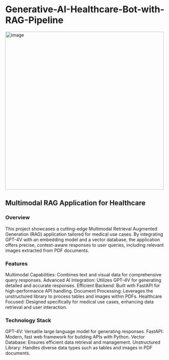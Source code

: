 # Generative-AI-Healthcare-Bot-with-RAG-Pipeline

<img width="496" alt="image" src="https://github.com/user-attachments/assets/6b5124d2-7c6b-4204-a238-5a456ddcdb74">


## Multimodal RAG Application for Healthcare
### Overview
This project showcases a cutting-edge Multimodal Retrieval Augmented Generation (RAG) application tailored for medical use cases. By integrating GPT-4V with an embedding model and a vector database, the application offers precise, context-aware responses to user queries, including relevant images extracted from PDF documents.

### Features
Multimodal Capabilities: Combines text and visual data for comprehensive query responses.
Advanced AI Integration: Utilizes GPT-4V for generating detailed and accurate responses.
Efficient Backend: Built with FastAPI for high-performance API handling.
Document Processing: Leverages the unstructured library to process tables and images within PDFs.
Healthcare Focused: Designed specifically for medical use cases, enhancing data retrieval and user interaction.

### Technology Stack
GPT-4V: Versatile large language model for generating responses.
FastAPI: Modern, fast web framework for building APIs with Python.
Vector Database: Ensures efficient data retrieval and management.
Unstructured Library: Handles diverse data types such as tables and images in PDF documents.

